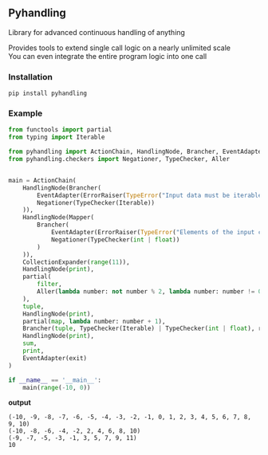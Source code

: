 ## Pyhandling
Library for advanced continuous handling of anything

Provides tools to extend single call logic on a nearly unlimited scale</br>
You can even integrate the entire program logic into one call

### Installation
`pip install pyhandling`

### Example
```python
from functools import partial
from typing import Iterable

from pyhandling import ActionChain, HandlingNode, Brancher, EventAdapter, ErrorRaiser, CollectionExpander, Mapper, return_
from pyhandling.checkers import Negationer, TypeChecker, Aller


main = ActionChain(
    HandlingNode(Brancher(
        EventAdapter(ErrorRaiser(TypeError("Input data must be iterable collection."))),
        Negationer(TypeChecker(Iterable))
    )),
    HandlingNode(Mapper(
        Brancher(
            EventAdapter(ErrorRaiser(TypeError("Elements of the input collection must be numbers."))),
            Negationer(TypeChecker(int | float))
        )
    )),
    CollectionExpander(range(11)),
    HandlingNode(print),
    partial(
        filter,
        Aller(lambda number: not number % 2, lambda number: number != 0)
    ),
    tuple,
    HandlingNode(print),
    partial(map, lambda number: number + 1),
    Brancher(tuple, TypeChecker(Iterable) | TypeChecker(int | float), return_),
    HandlingNode(print),
    sum,
    print,
    EventAdapter(exit)
)

if __name__ == '__main__':
    main(range(-10, 0))
```

**output**
```
(-10, -9, -8, -7, -6, -5, -4, -3, -2, -1, 0, 1, 2, 3, 4, 5, 6, 7, 8, 9, 10)
(-10, -8, -6, -4, -2, 2, 4, 6, 8, 10)
(-9, -7, -5, -3, -1, 3, 5, 7, 9, 11)
10
```